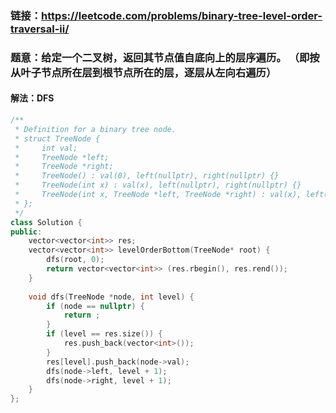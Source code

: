 ### 链接：https://leetcode.com/problems/binary-tree-level-order-traversal-ii/

### 题意：给定一个二叉树，返回其节点值自底向上的层序遍历。 （即按从叶子节点所在层到根节点所在的层，逐层从左向右遍历）

#### 解法：DFS

```c++
/**
 * Definition for a binary tree node.
 * struct TreeNode {
 *     int val;
 *     TreeNode *left;
 *     TreeNode *right;
 *     TreeNode() : val(0), left(nullptr), right(nullptr) {}
 *     TreeNode(int x) : val(x), left(nullptr), right(nullptr) {}
 *     TreeNode(int x, TreeNode *left, TreeNode *right) : val(x), left(left), right(right) {}
 * };
 */
class Solution {
public:        
    vector<vector<int>> res;
    vector<vector<int>> levelOrderBottom(TreeNode* root) {
        dfs(root, 0);
        return vector<vector<int>> (res.rbegin(), res.rend());
    }
    
    void dfs(TreeNode *node, int level) {
        if (node == nullptr) {
            return ;
        }
        if (level == res.size()) {
            res.push_back(vector<int>());            
        }
        res[level].push_back(node->val);
        dfs(node->left, level + 1);
        dfs(node->right, level + 1);
    }
};
```

